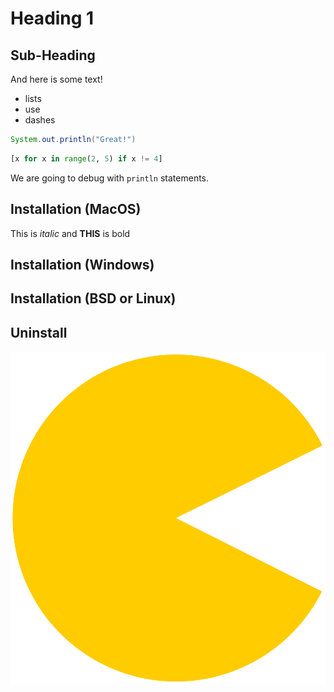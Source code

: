 # Heading 1

## Sub-Heading

And here is some text!

- lists
- use
- dashes

```java
System.out.println("Great!")
```

```python
[x for x in range(2, 5) if x != 4]
```


We are going to debug with `println` statements.

## Installation (MacOS)

This is *italic* and **THIS** is bold

## Installation (Windows)

## Installation (BSD or Linux)

## Uninstall

![An image of the pac man](1944px-Pacman.svg.png)
